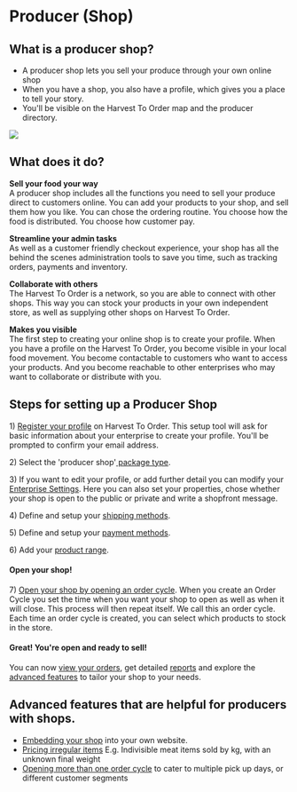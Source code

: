 # Producer \(Shop\)

## What is a producer shop?

* A producer shop lets you sell your produce through your own online shop
* When you have a shop, you also have a profile, which gives you a place to tell your story.
* You'll be visible on the Harvest To Order map and the producer directory.

![](../.gitbook/assets/producer-shop.png)

## What does it do?

**Sell your food your way**  
A producer shop includes all the functions you need to sell your produce direct to customers online. You can add your products to your shop, and sell them how you like. You can chose the ordering routine. You choose how the food is distributed. You choose how customer pay.

**Streamline your admin tasks**  
As well as a customer friendly checkout experience, your shop has all the behind the scenes administration tools to save you time, such as tracking orders, payments and inventory.

**Collaborate with others**  
The Harvest To Order is a network, so you are able to connect with other shops. This way you can stock your products in your own independent store, as well as supplying other shops on Harvest To Order.

**Makes you visible**  
The first step to creating your online shop is to create your profile. When you have a profile on the Harvest To Order, you become visible in your local food movement. You become contactable to customers who want to access your products. And you become reachable to other enterprises who may want to collaborate or distribute with you.

## Steps for setting up a Producer Shop

1\) [Register your profile](../basic-features/register-and-create-your-profile.md) on Harvest To Order. This setup tool will ask for basic information about your enterprise to create your profile. You'll be prompted to confirm your email address.

2\) Select the 'producer shop'[ package type](../basic-features/package-types.md).

3\) If you want to edit your profile, or add further detail you can modify your [Enterprise Settings](../basic-features/enterprise-settings.md). Here you can also set your properties, chose whether your shop is open to the public or private and write a shopfront message.

4\) Define and setup your [shipping methods](../basic-features/shipping-methods.md).

5\) Define and setup your [payment methods](../basic-features/payment-methods.md).

6\) Add your [product range](../basic-features/products.md).

#### **Open your shop!**

7\) [Open your shop by opening an order cycle](../advanced-features/order-cycles/). When you create an Order Cycle you set the time when you want your shop to open as well as when it will close. This process will then repeat itself. We call this an order cycle. Each time an order cycle is created, you can select which products to stock in the store.

#### **Great! You're open and ready to sell!**

You can now [view your orders](../advanced-features/orders/), get detailed [reports](../basic-features/reports.md) and explore the [advanced features](../advanced-features/) to tailor your shop to your needs.

## Advanced features that are helpful for producers with shops.

* [Embedding your shop](../advanced-features/shop-setup/embedded-shopfront.md) into your own website.
* [Pricing irregular items](../advanced-features/products/pricing-irregular-items-kg.md) E.g. Indivisible meat items sold by kg, with an unknown final weight
* [Opening more than one order cycle](../advanced-features/order-cycles/opening-more-than-one-order-cycle.md) to cater to multiple pick up days, or different customer segments

